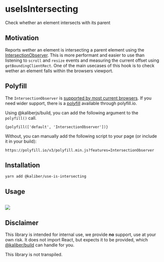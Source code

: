 # useIsIntersecting
Check whether an element intersects with its parent

## Motivation
Reports wether an element is intersecting a parent element using the [IntersectionObserver](https://developer.mozilla.org/en-US/docs/Web/API/Intersection_Observer_API). This is more performant and easier to use than listening to `scroll` and `resize` events and measuring the current offset using `getBoundingClientRect`. One of the main usecases of this hook is to check wether an element falls within the browsers viewport.

## Polyfill
The `IntersectionObserver` is [supported by most current browsers](https://caniuse.com/#search=intersectionobserver). If you need wider support, there is a [polyfill](https://www.npmjs.com/package/intersection-observer) available through polyfill.io.

Using @kaliberjs/build, you can add the following argument to the `polyfill()` call.
```
{polyfill(['default', 'IntersectionObserver'])}
```

Without, you can manually add the following script to your page (or include it in your build):
```
https://polyfill.io/v3/polyfill.min.js?features=IntersectionObserver
```

## Installation

```
yarn add @kaliber/use-is-intersecting
```

## Usage
```jsx
```

![](https://media.giphy.com/media/H9TLJHctw7Efm/giphy.gif)

## Disclaimer
This library is intended for internal use, we provide __no__ support, use at your own risk. It does not import React, but expects it to be provided, which [@kaliber/build](https://kaliberjs.github.io/build/) can handle for you.

This library is not transpiled.
